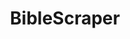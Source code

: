 ---
id: 4
layout: ../../layouts/ProjectPageLayout.astro
title: "BibleScraper"
category: "Tool"
description: "A Python tool created to download the entire Bible in CSV format."
iconPath: "projects/personal-website"
imagePath: "/src/assets/projects/images/project4.jpg"
imageAlt: "Jordan Sherrington Bible Scraper"
tags: ["python", "api"]
accentColor: "#856075"
---